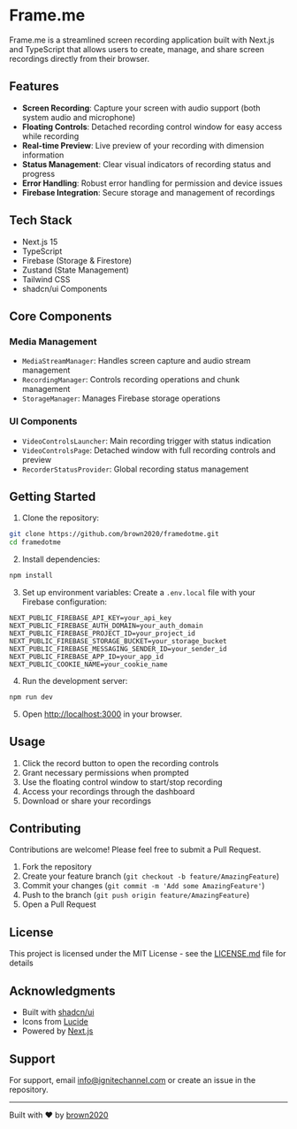 # Frame.me

Frame.me is a streamlined screen recording application built with Next.js and TypeScript that allows users to create, manage, and share screen recordings directly from their browser.

## Features

- **Screen Recording**: Capture your screen with audio support (both system audio and microphone)
- **Floating Controls**: Detached recording control window for easy access while recording
- **Real-time Preview**: Live preview of your recording with dimension information
- **Status Management**: Clear visual indicators of recording status and progress
- **Error Handling**: Robust error handling for permission and device issues
- **Firebase Integration**: Secure storage and management of recordings

## Tech Stack

- Next.js 15
- TypeScript
- Firebase (Storage & Firestore)
- Zustand (State Management)
- Tailwind CSS
- shadcn/ui Components

## Core Components

### Media Management

- `MediaStreamManager`: Handles screen capture and audio stream management
- `RecordingManager`: Controls recording operations and chunk management
- `StorageManager`: Manages Firebase storage operations

### UI Components

- `VideoControlsLauncher`: Main recording trigger with status indication
- `VideoControlsPage`: Detached window with full recording controls and preview
- `RecorderStatusProvider`: Global recording status management

## Getting Started

1. Clone the repository:

```bash
git clone https://github.com/brown2020/framedotme.git
cd framedotme
```

2. Install dependencies:

```bash
npm install
```

3. Set up environment variables:
   Create a `.env.local` file with your Firebase configuration:

```
NEXT_PUBLIC_FIREBASE_API_KEY=your_api_key
NEXT_PUBLIC_FIREBASE_AUTH_DOMAIN=your_auth_domain
NEXT_PUBLIC_FIREBASE_PROJECT_ID=your_project_id
NEXT_PUBLIC_FIREBASE_STORAGE_BUCKET=your_storage_bucket
NEXT_PUBLIC_FIREBASE_MESSAGING_SENDER_ID=your_sender_id
NEXT_PUBLIC_FIREBASE_APP_ID=your_app_id
NEXT_PUBLIC_COOKIE_NAME=your_cookie_name
```

4. Run the development server:

```bash
npm run dev
```

5. Open [http://localhost:3000](http://localhost:3000) in your browser.

## Usage

1. Click the record button to open the recording controls
2. Grant necessary permissions when prompted
3. Use the floating control window to start/stop recording
4. Access your recordings through the dashboard
5. Download or share your recordings

## Contributing

Contributions are welcome! Please feel free to submit a Pull Request.

1. Fork the repository
2. Create your feature branch (`git checkout -b feature/AmazingFeature`)
3. Commit your changes (`git commit -m 'Add some AmazingFeature'`)
4. Push to the branch (`git push origin feature/AmazingFeature`)
5. Open a Pull Request

## License

This project is licensed under the MIT License - see the [LICENSE.md](LICENSE.md) file for details

## Acknowledgments

- Built with [shadcn/ui](https://ui.shadcn.com/)
- Icons from [Lucide](https://lucide.dev/)
- Powered by [Next.js](https://nextjs.org/)

## Support

For support, email info@ignitechannel.com or create an issue in the repository.

---

Built with ❤️ by [brown2020](https://github.com/brown2020)

